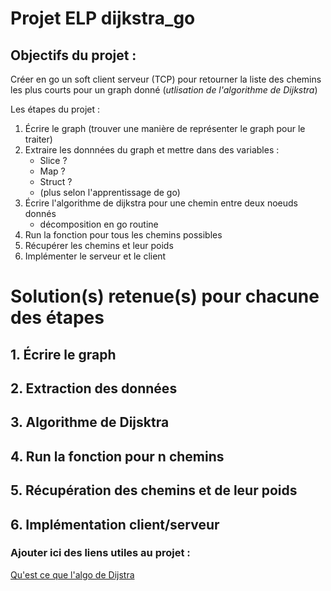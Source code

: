 # Projet ELP dijkstra_go
## Objectifs du projet :
Créer en go un soft client serveur (TCP) pour retourner la liste des chemins les plus courts pour un graph donné (*utlisation de l'algorithme de Dijkstra*)

Les étapes du projet :

1. Écrire le graph (trouver une manière de représenter le graph pour le traiter)
2. Extraire les donnnées du graph et mettre dans des variables :
	- Slice ?
	- Map ?
	- Struct ?
	- (plus selon l'apprentissage de go)
3. Écrire l'algorithme de dijkstra pour une chemin entre deux noeuds donnés
	- décomposition en go routine
4. Run la fonction pour tous les chemins possibles 
5. Récupérer les chemins et leur poids
6. Implémenter le serveur et le client


# Solution(s) retenue(s) pour chacune des étapes

## 1. Écrire le graph ##
## 2. Extraction des données ##
## 3. Algorithme de Dijsktra ##
## 4. Run la fonction pour n chemins ##
## 5. Récupération des chemins et de leur poids ##
## 6. Implémentation client/serveur ##


### Ajouter ici des liens utiles au projet :

[Qu'est ce que l'algo de Dijstra](https://www.youtube.com/watch?v=rHylCtXtdNs)
